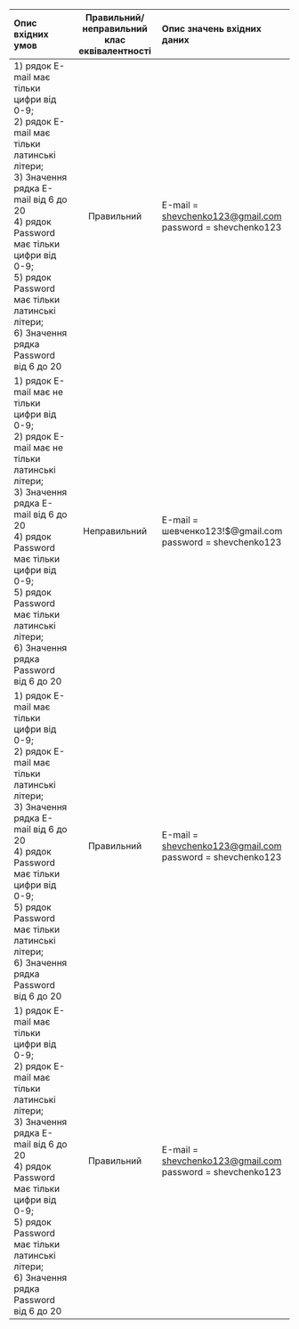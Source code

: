|Опис вхідних умов|Правильний/неправильний <br> клас еквівалентності|Опис значень вхідних даних|
|:-|:-:|:-|
|1) рядок E-mail має тільки цифри від 0-9; <br> 2) рядок E-mail має тільки латинські літери; <br> 3) Значення рядка E-mail від 6 до 20 <br> 4) рядок Password має тільки цифри від 0-9; <br> 5) рядок Password має тільки латинські літери; <br> 6) Значення рядка Password від 6 до 20|Правильний|Е-mail = shevchenko123@gmail.com <br> password = shevchenko123|
|1) рядок E-mail має не тільки цифри від 0-9; <br> 2) рядок E-mail має не тільки латинські літери; <br> 3) Значення рядка E-mail від 6 до 20 <br> 4) рядок Password має тільки цифри від 0-9; <br> 5) рядок Password має тільки латинські літери; <br> 6) Значення рядка Password від 6 до 20|Неправильний|Е-mail = шевченко123!$@gmail.com <br> password = shevchenko123|
|1) рядок E-mail має тільки цифри від 0-9; <br> 2) рядок E-mail має тільки латинські літери; <br> 3) Значення рядка E-mail від 6 до 20 <br> 4) рядок Password має тільки цифри від 0-9; <br> 5) рядок Password має тільки латинські літери; <br> 6) Значення рядка Password від 6 до 20|Правильний|Е-mail = shevchenko123@gmail.com <br> password = shevchenko123|
|1) рядок E-mail має тільки цифри від 0-9; <br> 2) рядок E-mail має тільки латинські літери; <br> 3) Значення рядка E-mail від 6 до 20 <br> 4) рядок Password має тільки цифри від 0-9; <br> 5) рядок Password має тільки латинські літери; <br> 6) Значення рядка Password від 6 до 20|Правильний|Е-mail = shevchenko123@gmail.com <br> password = shevchenko123|
